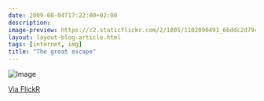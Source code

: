 ```yaml
---
date: 2009-08-04T17:22:00+02:00
description:
image-preview: https://c2.staticflickr.com/2/1005/1102090491_66ddc2d79c_b.jpg
layout: layout-blog-article.html
tags: [internet, img]
title: "The great escape"
---
```



![Image](https://c2.staticflickr.com/2/1005/1102090491_66ddc2d79c_b.jpg)

[Via FlickR](https://www.flickr.com/photos/ukaaa/1102090491/)
